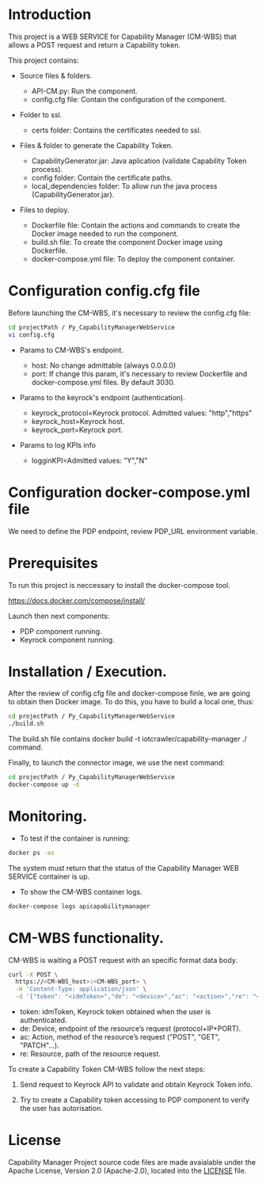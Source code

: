 # Introduction

This project is a WEB SERVICE for Capability Manager  (CM-WBS) that allows a POST request and return a Capability token.

This project contains:

- Source files & folders.

    - API-CM.py: Run the component.
    - config.cfg file: Contain the configuration of the component.

- Folder to ssl.

    - certs folder: Contains the certificates needed to ssl.

- Files & folder to generate the Capability Token.
    - CapabilityGenerator.jar: Java aplication (validate Capability Token process). 
    - config folder: Contain the certificate paths.
    - local_dependencies folder: To allow run the java process (CapabilityGenerator.jar).

- Files to deploy.

    - Dockerfile file: Contain the actions and commands to create the Docker image needed to run the component.
    - build.sh file: To create the component Docker image using Dockerfile.
    - docker-compose.yml file: To deploy the component container.

# Configuration config.cfg file

Before launching the CM-WBS, it's necessary to review the config.cfg file:

```sh
cd projectPath / Py_CapabilityManagerWebService
vi config.cfg
```

- Params to CM-WBS's endpoint.

    - host: No change admittable (always 0.0.0.0)
    - port: If change this param, it's necessary to review Dockerfile and docker-compose.yml files. By default 3030.

- Params to the keyrock's endpoint (authentication).

    - keyrock_protocol=Keyrock protocol. Admitted values: "http","https"
    - keyrock_host=Keyrock host.
    - keyrock_port=Keyrock port.

- Params to log KPIs info

    - logginKPI=Admitted values: "Y","N"

# Configuration docker-compose.yml file

We need to define the PDP endpoint, review PDP_URL environment variable.

# Prerequisites

To run this project is neccessary to install the docker-compose tool.

https://docs.docker.com/compose/install/

Launch then next components:

- PDP component running. 
- Keyrock component running. 

# Installation / Execution.

After the review of config.cfg file and docker-compose finle, we are going to obtain then Docker image. To do this, you have to build a local one, thus:

```sh
cd projectPath / Py_CapabilityManagerWebService
./build.sh
```

The build.sh file contains docker build -t iotcrawler/capability-manager ./ command.

Finally, to launch the connector image, we use the next command:

```sh
cd projectPath / Py_CapabilityManagerWebService
docker-compose up -d
```

# Monitoring.

- To test if the container is running:

```sh
docker ps -as
```

The system must return that the status of the Capability Manager WEB SERVICE container is up.

- To show the CM-WBS container logs.

```sh
docker-compose logs apicapabilitymanager
```

# CM-WBS functionality.

CM-WBS is waiting a POST request with an specific format data body.

```sh
curl -X POST \
  https://<CM-WBS_host>:<CM-WBS_port> \
  -H 'Content-Type: application/json' \
  -d '{"token": "<idmToken>","de": "<device>","ac": "<action>","re": "<resource>"}'
```

- token: idmToken, Keyrock token obtained when the user is authenticated.
- de: Device, endpoint of the resource’s request (protocol+IP+PORT).
- ac: Action, method of the resource’s request ("POST", "GET", "PATCH"...).
- re: Resource, path of the resource request.

To create a Capability Token CM-WBS follow the next steps:

1. Send request to Keyrock API to validate and obtain Keyrock Token info.

2. Try to create a Capability token accessing to PDP component to verify the user has autorisation.

# License

Capability Manager Project source code files are made avaialable under the Apache License, Version 2.0 (Apache-2.0), located into the [LICENSE](LICENSE) file.










